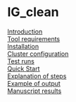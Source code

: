 # IG_clean

[Introduction](#introduction)  
[Tool requirements](#tool-requirements)  
[Installation](#installation)  
[Cluster configuration](#cluster-configuration)<br/>
[Test runs](#test-runs)<br/>
[Quick Start](#quick-start)       
[Explanation of steps](#explanation-of-steps)     
[Example of output](#example-of-output)<br/>
[Manuscript results](#manuscript-results)
